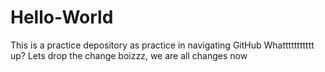 # Hello-World
This is a practice depository as practice in navigating GitHub
Whattttttttttt up? Lets drop the change boizzz, we are all changes now 
